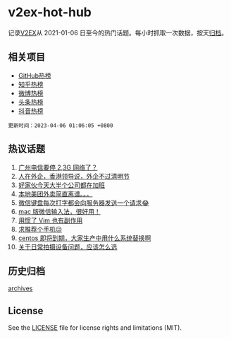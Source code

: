 # v2ex-hot-hub

 记录[V2EX](https://www.v2ex.com/)从 2021-01-06 日至今的热门话题。每小时抓取一次数据，按天[归档](archives)。
 
 ## 相关项目

- [GitHub热榜](https://github.com/snaildev/github-hot-hub)
- [知乎热榜](https://github.com/snaildev/zhihu-hot-hub)
- [微博热榜](https://github.com/snaildev/weibo-hot-hub)
- [头条热榜](https://github.com/snaildev/toutiao-hot-hub)
- [抖音热榜](https://github.com/snaildev/douyin-hot-hub)


 `更新时间：2023-04-06 01:06:05 +0800`

## 热议话题

1. [广州电信要停 2,3G 网络了？](https://www.v2ex.com/t/929917)
1. [人在外企，香港领导说，外企不过清明节](https://www.v2ex.com/t/929948)
1. [好家伙今天大半个公司都在加班](https://www.v2ex.com/t/929921)
1. [本地美团外卖简直离谱。。。](https://www.v2ex.com/t/929963)
1. [微信键盘每次打字都会向服务器发送一个请求😂](https://www.v2ex.com/t/930008)
1. [mac 版微信输入法，很好用！](https://www.v2ex.com/t/929889)
1. [用惯了 Vim 也有副作用](https://www.v2ex.com/t/929928)
1. [求推荐个手机😑](https://www.v2ex.com/t/929937)
1. [centos 即将到期，大家生产中用什么系统替换啊](https://www.v2ex.com/t/930047)
1. [关于日常拍摄设备问题，应该怎么选](https://www.v2ex.com/t/929912)

## 历史归档

[archives](archives)

## License

See the [LICENSE](LICENSE) file for license rights and limitations (MIT).
